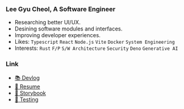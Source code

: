 ### Lee Gyu Cheol, A Software Engineer

- Researching better UI/UX.
- Desining software modules and interfaces.
- Improving developer experiences.
- Likes: `Typescript` `React` `Node.js` `Vite` `Docker` `System Engineering`
- Interests: `Rust` `F/P` `S/W Architecture` `Security` `Deno` `Generative AI`

### Link
- [:books: Devlog](https://lee-gyu.github.io/)
- [:bookmark_tabs: Resume](https://leegyu-portfolio.vercel.app/)
- [:closed_book: Storybook](https://lee-gyu.github.io/storybook/)
- [:test_tube: Testing](https://github.com/lee-gyu/testing-react)

